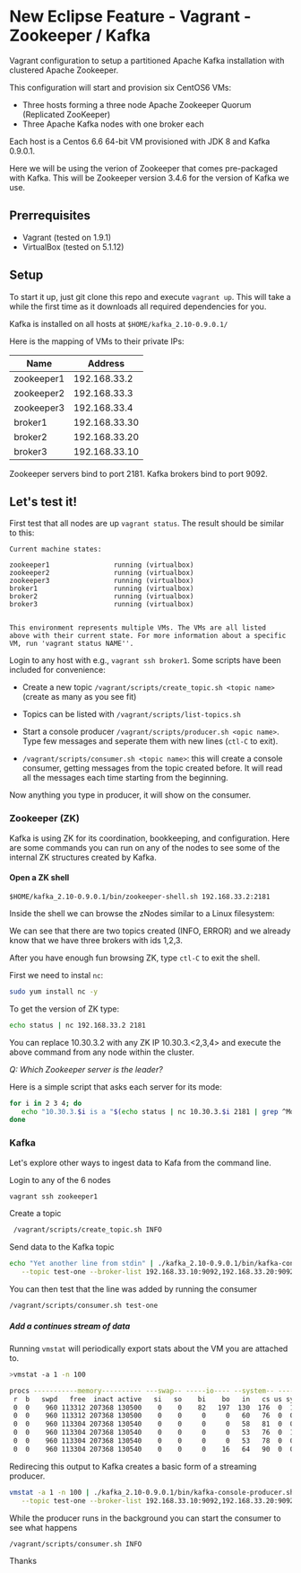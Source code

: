 New Eclipse Feature - Vagrant - Zookeeper / Kafka
===========================

Vagrant configuration to setup a partitioned Apache Kafka installation with clustered Apache Zookeeper.

This configuration will start and provision six CentOS6 VMs:

* Three hosts forming a three node Apache Zookeeper Quorum (Replicated ZooKeeper)
* Three Apache Kafka nodes with one broker each

Each host is a Centos 6.6 64-bit VM provisioned with JDK 8 and Kafka 0.9.0.1. 

Here we will be using the verion of Zookeeper that comes pre-packaged with Kafka. This will be Zookeeper version 3.4.6 for the version of Kafka we use. 

Prerrequisites
--------------
* Vagrant (tested on 1.9.1)
* VirtualBox (tested on 5.1.12)

Setup
-------------------------

To start it up, just git clone this repo and execute ```vagrant up```. This will take a while the first time as it downloads all required dependencies for you.

Kafka is installed on all hosts at ```$HOME/kafka_2.10-0.9.0.1/```

Here is the mapping of VMs to their private IPs:

| Name        | Address       |
|-------------|---------------|
|zookeeper1   | 192.168.33.2  |
|zookeeper2   | 192.168.33.3  |
|zookeeper3   | 192.168.33.4  |
|broker1      | 192.168.33.30 | 
|broker2      | 192.168.33.20 |
|broker3      | 192.168.33.10 |

Zookeeper servers bind to port 2181. Kafka brokers bind to port 9092. 

Let's test it!
-------------------------

First test that all nodes are up ```vagrant status```. The result should be similar to this:

```
Current machine states:

zookeeper1                running (virtualbox)
zookeeper2                running (virtualbox)
zookeeper3                running (virtualbox)
broker1                   running (virtualbox)
broker2                   running (virtualbox)
broker3                   running (virtualbox)


This environment represents multiple VMs. The VMs are all listed
above with their current state. For more information about a specific
VM, run 'vagrant status NAME''.
```

Login to any host with e.g., ```vagrant ssh broker1```. Some scripts have been included for convenience:

* Create a new topic ```/vagrant/scripts/create_topic.sh <topic name>``` (create as many as you see fit)

* Topics can be listed with ```/vagrant/scripts/list-topics.sh```

* Start a console producer ```/vagrant/scripts/producer.sh <opic name>```. Type few messages and seperate them with new lines (`ctl-C` to exit). 

* ```/vagrant/scripts/consumer.sh <topic name>```: this will create a console consumer, getting messages from the topic created before. It will read all the messages each time starting from the beginning.

Now anything you type in producer, it will show on the consumer. 

### Zookeeper (ZK)

Kafka is using ZK for its coordination, bookkeeping, and configuration. 
Here are some commands you can run on any of the nodes to see some of the internal ZK structures created by Kafka. 

#### Open a ZK shell

```$HOME/kafka_2.10-0.9.0.1/bin/zookeeper-shell.sh 192.168.33.2:2181``` 

Inside the shell we can browse the zNodes similar to a Linux filesystem: 

We can see that there are two topics created (INFO, ERROR) and we already know that we have three brokers with ids 1,2,3. 

After you have enough fun browsing ZK, type `ctl-C` to exit the shell.

First we need to instal `nc`: 

```bash
sudo yum install nc -y
```

To get the version of ZK type:

```bash
echo status | nc 192.168.33.2 2181
```

You can replace 10.30.3.2 with any ZK IP 10.30.3.<2,3,4> and execute the above command from any node within the cluster. 

*Q: Which Zookeeper server is the leader?*

Here is a simple script that asks each server for its mode:

```bash
for i in 2 3 4; do
   echo "10.30.3.$i is a "$(echo status | nc 10.30.3.$i 2181 | grep ^Mode | awk '{print $2}')
done
```

### Kafka

Let's explore other ways to ingest data to Kafa from the command line. 

Login to any of the 6 nodes

```bash
vagrant ssh zookeeper1
```

Create a topic 

```bash
 /vagrant/scripts/create_topic.sh INFO
```

Send data to the Kafka topic

```bash
echo "Yet another line from stdin" | ./kafka_2.10-0.9.0.1/bin/kafka-console-producer.sh \
   --topic test-one --broker-list 192.168.33.10:9092,192.168.33.20:9092,192.168.33.30:9092
```

You can then test that the line was added by running the consumer

```bash
/vagrant/scripts/consumer.sh test-one
```

##### Add a continues stream of data

Running `vmstat` will periodically export stats about the VM you are attached to. 

```bash
>vmstat -a 1 -n 100

procs -----------memory---------- ---swap-- -----io---- --system-- -----cpu-----
 r  b   swpd   free  inact active   si   so    bi    bo   in   cs us sy id wa st
 0  0    960 113312 207368 130500    0    0    82   197  130  176  0  1 99  0  0
 0  0    960 113312 207368 130500    0    0     0     0   60   76  0  0 100  0  0
 0  0    960 113304 207368 130540    0    0     0     0   58   81  0  0 100  0  0
 0  0    960 113304 207368 130540    0    0     0     0   53   76  0  1 99  0  0
 0  0    960 113304 207368 130540    0    0     0     0   53   78  0  0 100  0  0
 0  0    960 113304 207368 130540    0    0     0    16   64   90  0  0 100  0  0
```

Redirecing this output to Kafka creates a basic form of a streaming producer.

```bash
vmstat -a 1 -n 100 | ./kafka_2.10-0.9.0.1/bin/kafka-console-producer.sh \
   --topic test-one --broker-list 192.168.33.10:9092,192.168.33.20:9092,192.168.33.30:9092 &
```

While the producer runs in the background you can start the consumer to see what happens

```bash
/vagrant/scripts/consumer.sh INFO
```

Thanks
